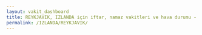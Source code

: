 ```yaml
---
layout: vakit_dashboard
title: REYKJAVIK, IZLANDA için iftar, namaz vakitleri ve hava durumu - ilçe/eyalet seç
permalink: /IZLANDA/REYKJAVIK/
---
```


<script type="text/javascript">
  var GLOBAL_COUNTRY = 'IZLANDA';
  var GLOBAL_CITY = 'REYKJAVIK';
  var GLOBAL_STATE = '';
  var lat = 72;
  var lon = 21;
</script>
